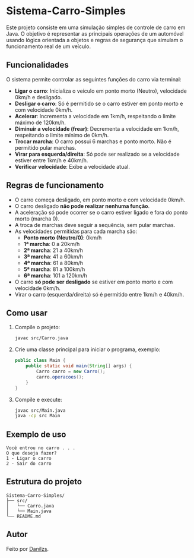 # Sistema-Carro-Simples

Este projeto consiste em uma simulação simples de controle de carro em Java. O objetivo é representar as principais operações de um automóvel usando lógica orientada a objetos e regras de segurança que simulam o funcionamento real de um veículo.

## Funcionalidades

O sistema permite controlar as seguintes funções do carro via terminal:

- **Ligar o carro**: Inicializa o veículo em ponto morto (Neutro), velocidade 0km/h e desligado.
- **Desligar o carro**: Só é permitido se o carro estiver em ponto morto e com velocidade 0km/h.
- **Acelerar**: Incrementa a velocidade em 1km/h, respeitando o limite máximo de 120km/h.
- **Diminuir a velocidade (frear)**: Decrementa a velocidade em 1km/h, respeitando o limite mínimo de 0km/h.
- **Trocar marcha**: O carro possui 6 marchas e ponto morto. Não é permitido pular marchas.
- **Virar para esquerda/direita**: Só pode ser realizado se a velocidade estiver entre 1km/h e 40km/h.
- **Verificar velocidade**: Exibe a velocidade atual.

## Regras de funcionamento

- O carro começa desligado, em ponto morto e com velocidade 0km/h.
- O carro desligado **não pode realizar nenhuma função**.
- A aceleração só pode ocorrer se o carro estiver ligado e fora do ponto morto (marcha 0).
- A troca de marchas deve seguir a sequência, sem pular marchas.
- As velocidades permitidas para cada marcha são:
  - **Ponto morto (Neutro/0)**: 0km/h
  - **1ª marcha**: 0 a 20km/h
  - **2ª marcha**: 21 a 40km/h
  - **3ª marcha**: 41 a 60km/h
  - **4ª marcha**: 61 a 80km/h
  - **5ª marcha**: 81 a 100km/h
  - **6ª marcha**: 101 a 120km/h
- O carro **só pode ser desligado** se estiver em ponto morto e com velocidade 0km/h.
- Virar o carro (esquerda/direita) só é permitido entre 1km/h e 40km/h.

## Como usar

1. Compile o projeto:
    ```bash
    javac src/Carro.java
    ```
2. Crie uma classe principal para iniciar o programa, exemplo:
    ```java
    public class Main {
        public static void main(String[] args) {
            Carro carro = new Carro();
            carro.operacoes();
        }
    }
    ```
3. Compile e execute:
    ```bash
    javac src/Main.java
    java -cp src Main
    ```

## Exemplo de uso

```text
Você entrou no carro . . .
O que deseja fazer?
1 - Ligar o carro
2 - Sair do carro
```

## Estrutura do projeto

```
Sistema-Carro-Simples/
├── src/
│   └── Carro.java
│   └── Main.java
└── README.md
```

## Autor

Feito por [Danilzs](https://github.com/Danilzs).
